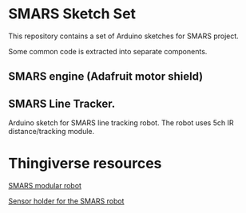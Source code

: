 # SMARS Sketch Set

This repository contains a set of Arduino sketches for SMARS project.

Some common code is extracted into separate components.

## SMARS engine (Adafruit motor shield) 

## SMARS Line Tracker.

Arduino sketch for SMARS line tracking robot. The robot uses 5ch IR distance/tracking module.


# Thingiverse resources

[SMARS modular robot](https://www.thingiverse.com/thing:2662828)

[Sensor holder for the SMARS robot](https://www.thingiverse.com/thing:2773205)
